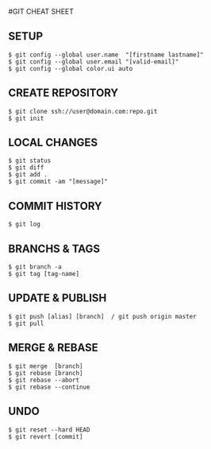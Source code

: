 #GIT CHEAT SHEET

## SETUP
```
$ git config --global user.name  "[firstname lastname]"
$ git config --global user.email "[valid-email]"
$ git config --global color.ui auto
```

## CREATE REPOSITORY
```
$ git clone ssh://user@domain.com:repo.git
$ git init
```
## LOCAL CHANGES
```
$ git status 
$ git diff
$ git add .
$ git commit -am "[message]"
```

## COMMIT HISTORY
```
$ git log
```

## BRANCHS & TAGS
```
$ git branch -a
$ git tag [tag-name]
```

## UPDATE & PUBLISH
```
$ git push [alias] [branch]  / git push origin master 
$ git pull 
```

## MERGE & REBASE
```
$ git merge  [branch]
$ git rebase [branch]
$ git rebase --abort
$ git rebase --continue
```
## UNDO
```
$ git reset --hard HEAD
$ git revert [commit]
```